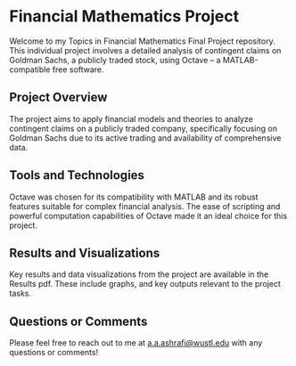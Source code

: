 
# Financial Mathematics Project

Welcome to my Topics in Financial Mathematics Final Project repository. This individual project involves a detailed analysis of contingent claims on Goldman Sachs, a publicly traded stock, using Octave – a MATLAB-compatible free software.

## Project Overview
The project aims to apply financial models and theories to analyze contingent claims on a publicly traded company, specifically focusing on Goldman Sachs due to its active trading and availability of comprehensive data. 
 
## Tools and Technologies
Octave was chosen for its compatibility with MATLAB and its robust features suitable for complex financial analysis. The ease of scripting and powerful computation capabilities of Octave made it an ideal choice for this project.

## Results and Visualizations
Key results and data visualizations from the project are available in the Results pdf. These include graphs, and key outputs relevant to the project tasks. 

## Questions or Comments 
Please feel free to reach out to me at a.a.ashrafi@wustl.edu with any questions or comments! 




